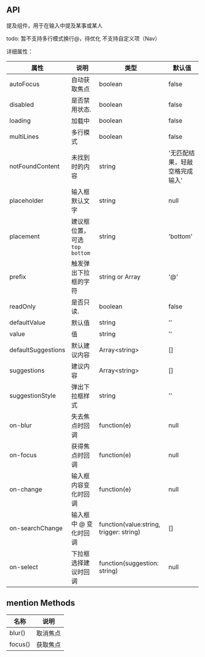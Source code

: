 ## API

提及组件，用于在输入中提及某事或某人

todo:
    暂不支持多行模式换行@，待优化
    不支持自定义项（Nav）

详细属性：

| 属性 | 说明 | 类型 | 默认值 |
| --- | --- | --- | --- |
| autoFocus | 自动获取焦点 | boolean | false | |
| disabled | 是否禁用状态. | boolean | false | |
| loading | 加载中 | boolean | false | |
| multiLines | 多行模式 | boolean | false |
| notFoundContent | 未找到时的内容 | string | '无匹配结果，轻敲空格完成输入' |
| placeholder | 输入框默认文字 | string | null |
| placement | 建议框位置，可选 `top` `bottom` | string | 'bottom' |
| prefix | 触发弹出下拉框的字符 | string or Array<string> | '@' |
| readOnly | 是否只读. | boolean | false |
| defaultValue | 默认值 | string | '' | |
| value | 值 | string | '' |
| defaultSuggestions | 默认建议内容 | Array&lt;string> | \[] | |
| suggestions | 建议内容 | Array&lt;string> | \[] |
| suggestionStyle | 弹出下拉框样式 | string | '' |
| on-blur | 失去焦点时回调 | function(e) | null |
| on-focus | 获得焦点时回调 | function(e) | null |
| on-change | 输入框内容变化时回调 | function(e) | null |
| on-searchChange | 输入框中 @ 变化时回调 | function(value:string, trigger: string) | \[] |
| on-select | 下拉框选择建议时回调 | function(suggestion: string) | null |

## mention Methods
| 名称 | 说明 |
| --- | --- |
| blur() | 取消焦点 |
| focus() | 获取焦点 |
